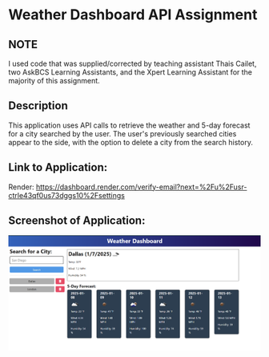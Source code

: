 # Weather Dashboard API Assignment

## NOTE
I used code that was supplied/corrected by teaching assistant Thais Cailet, two AskBCS Learning Assistants, and the Xpert Learning Assistant for the majority of this assignment.

## Description
This application uses API calls to retrieve the weather and 5-day forecast for a city searched by the user. The user's previously searched cities appear to the side, with the option to delete a city from the search history.

## Link to Application:
Render: https://dashboard.render.com/verify-email?next=%2Fu%2Fusr-ctrle43qf0us73dggs10%2Fsettings

## Screenshot of Application:
![Alt text](./Develop/assets/screenshot.png "Screenshot of application")
